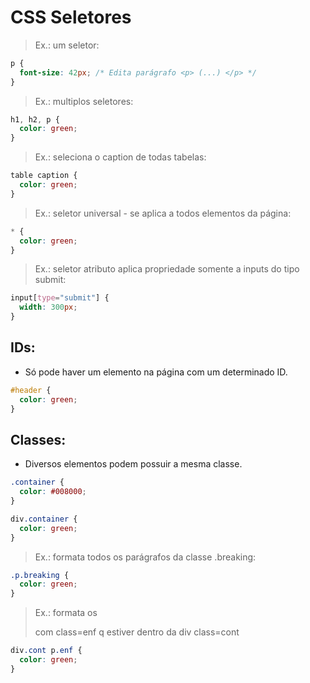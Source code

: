 # CSS Seletores

> Ex.: um seletor:
~~~css
p {
  font-size: 42px; /* Edita parágrafo <p> (...) </p> */
}
~~~

> Ex.: multiplos seletores:
~~~css
h1, h2, p {
  color: green;
}
~~~

> Ex.: seleciona o caption de todas tabelas:
~~~css
table caption {
  color: green;
}
~~~

> Ex.: seletor universal - se aplica a todos elementos da página:
~~~css
* {
  color: green;
}
~~~

> Ex.: seletor atributo aplica propriedade somente a inputs do tipo submit:
~~~css
input[type="submit"] {
  width: 300px;
}
~~~

## IDs:

- Só pode haver um elemento na página com um determinado ID.

~~~css
#header {
  color: green;
}
~~~

## Classes:

- Diversos elementos podem possuir a mesma classe.

~~~css
.container {
  color: #008000;
}

div.container {
  color: green;
}
~~~

> Ex.: formata todos os parágrafos da classe .breaking:
~~~css
.p.breaking {
  color: green;
}
~~~

> Ex.: formata os <p> com class=enf q estiver dentro da div class=cont
~~~css
div.cont p.enf {
  color: green;
}
~~~